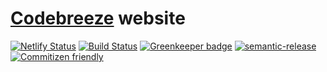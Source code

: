 # [Codebreeze](https://codebreeze.fi) website

[![Netlify Status](https://api.netlify.com/api/v1/badges/3455a06c-0a08-4d91-8536-e6c7433a1a0e/deploy-status)](https://app.netlify.com/sites/codebreeze/deploys)
[![Build Status](https://travis-ci.org/codefreezefi/codebreeze.fi.svg?branch=saga)](https://travis-ci.org/codefreezefi/codebreeze.fi)
[![Greenkeeper badge](https://badges.greenkeeper.io/codefreezefi/codebreeze.fi.svg?token=9f0ce8d46ec055d9c898027fa03dbf168da47358b0a7c56d5cf024c227c0a57b&ts=1559900520843)](https://greenkeeper.io/)
[![semantic-release](https://img.shields.io/badge/%20%20%F0%9F%93%A6%F0%9F%9A%80-semantic--release-e10079.svg)](https://github.com/semantic-release/semantic-release)
[![Commitizen friendly](https://img.shields.io/badge/commitizen-friendly-brightgreen.svg)](http://commitizen.github.io/cz-cli/)
